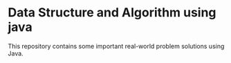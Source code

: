 # Data Structure and Algorithm using java
This repository contains some important real-world problem solutions using Java.
